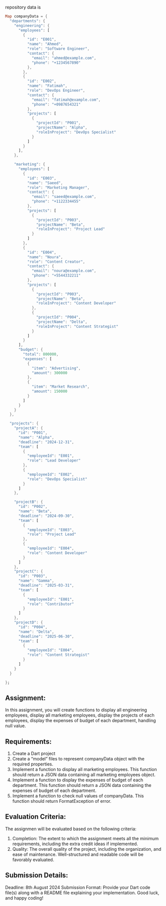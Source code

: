 repository data is 

```dart
Map companyData = {
  "departments": {
    "engineering": {
      "employees": [
        {
          "id": "E001",
          "name": "Ahmed",
          "role": "Software Engineer",
          "contact": {
            "email": "ahmed@example.com",
            "phone": "+1234567890"
          },
        },
        {
          "id": "E002",
          "name": "Fatimah",
          "role": "DevOps Engineer",
          "contact": {
            "email": "fatimah@example.com",
            "phone": "+0987654321"
          },
          "projects": [
            {
              "projectId": "P001",
              "projectName": "Alpha",
              "roleInProject": "DevOps Specialist"
            }
          ]
        }
      ],
    },

    "marketing": {
      "employees": [
        {
          "id": "E003",
          "name": "Saeed",
          "role": "Marketing Manager",
          "contact": {
            "email": "saeed@example.com",
            "phone": "+1122334455"
          },
          "projects": [
            {
              "projectId": "P003",
              "projectName": "Beta",
              "roleInProject": "Project Lead"
            }
          ]
        },
        {
          "id": "E004",
          "name": "Noura",
          "role": "Content Creator",
          "contact": {
            "email": "noura@example.com",
            "phone": "+5544332211"
          },
          "projects": [
            {
              "projectId": "P003",
              "projectName": "Beta",
              "roleInProject": "Content Developer"
            },
            {
              "projectId": "P004",
              "projectName": "Delta",
              "roleInProject": "Content Strategist"
            }
          ]
        }
      ],
      "budget": {
        "total": 800000,
        "expenses": [
          {
            "item": "Advertising",
            "amount": 300000
          },
          {
            "item": "Market Research",
            "amount": 150000
          }
        ]
      }
    }
  },

  "projects": {
    "projectA": {
      "id": "P001",
      "name": "Alpha",
      "deadline": "2024-12-31",
      "team": [
        {
          "employeeId": "E001",
          "role": "Lead Developer"
        },
        {
          "employeeId": "E002",
          "role": "DevOps Specialist"
        }
      ]
    },

    "projectB": {
      "id": "P002",
      "name": "Beta",
      "deadline": "2024-09-30",
      "team": [
        {
          "employeeId": "E003",
          "role": "Project Lead"
        },
        {
          "employeeId": "E004",
          "role": "Content Developer"
        }
      ]
    },
    "projectC": {
      "id": "P003",
      "name": "Gamma",
      "deadline": "2025-03-31",
      "team": [
        {
          "employeeId": "E001",
          "role": "Contributor"
        }
      ]
    },
    "projectD": {
      "id": "P004",
      "name": "Delta",
      "deadline": "2025-06-30",
      "team": [
        {
          "employeeId": "E004",
          "role": "Content Strategist"
        }
      ]
    }
  }

};
```

## Assignment:

In this assignment, you will create functions to display all engineering employees, display all marketing employees,
display the projects of each employees, display the expenses of budget of each department, handling null value.

## Requirements:
1. Create a Dart project
2. Create a “model” files to represent companyData object with the required properties.
3. Implement a function to display all marketing employees. This function should return a JSON data containing all marketing employees object.
4. Implement a function to display the expenses of budget of each department. This function should return a JSON data containing the expenses of budget of each department.
5. Implement a function to check null values of companyData. This function should return FormatException of error.

## Evaluation Criteria:
The assignmen will be evaluated based on the following criteria:
1. Completion: The extent to which the assignment meets all the minimum requirements, including the extra credit ideas if implemented.
2. Quality: The overall quality of the project, including the organization, and ease of maintenance. Well-structured and readable code will be favorably evaluated.

## Submission Details:
Deadline: 8th August 2024
Submission Format: Provide your Dart code file(s) along with a README file explaining your implementation.
Good luck, and happy coding!
